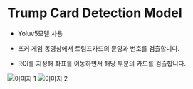 # Trump Card Detection Model


* Yoluv5모델 사용

* 포커 게임 동영상에서 트럼프카드의 문양과 번호를 검출합니다.

* ROI를 지정해 좌표를 이동하면서 해당 부분의 카드를 검출합니다.


![이미지 1](https://user-images.githubusercontent.com/89687499/222896832-2de716dd-992c-4534-93ac-ca0955bda2e4.png)
![이미지 2](https://user-images.githubusercontent.com/89687499/222896835-d50f063d-3fc0-49e4-8bdc-5db75a45d470.png)
